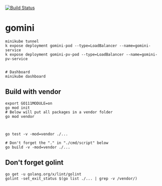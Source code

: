 [![Build Status](https://dev.azure.com/mchirico/gomini/_apis/build/status/mchirico.gomini?branchName=master)](https://dev.azure.com/mchirico/gomini/_build/latest?definitionId=37&branchName=master)



# gomini


```
minikube tunnel
k expose deployment gomini-pod --type=LoadBalancer --name=gomini-service
k expose deployment gomini-pv-pod --type=LoadBalancer --name=gomini-pv-service


# Dashboard
minikube dashboard

```



## Build with vendor
```
export GO111MODULE=on
go mod init
# Below will put all packages in a vendor folder
go mod vendor



go test -v -mod=vendor ./...

# Don't forget the "." in "./cmd/script" below
go build -v -mod=vendor ./...
```


## Don't forget golint

```
go get -u golang.org/x/lint/golint
golint -set_exit_status $(go list ./... | grep -v /vendor/)

```


